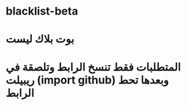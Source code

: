 # blacklist-beta
# بوت بلاك ليست
# المتطلبات فقط تنسخ الرابط وتلصقة في ريبيلت (import github) وبعدها تحط الرابط
